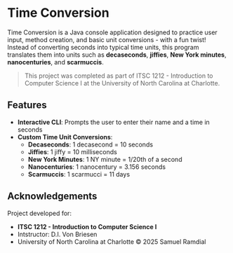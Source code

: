 # Time Conversion 
Time Conversion is a Java console application designed to practice user input, method creation, and basic unit conversions - with a fun twist! Instead of converting seconds into typical time units, this program translates them into units such as **decaseconds**, **jiffies**, **New York minutes**, **nanocenturies**, and **scarmuccis**. 
> This project was completed as part of ITSC 1212 - Introduction to Computer Science I at the University of North Carolina at Charlotte.

## Features 
- **Interactive CLI**: Prompts the user to enter their name and a time in seconds
- **Custom Time Unit Conversions**:
  - **Decaseconds**: 1 decasecond = 10 seconds
  - **Jiffies**: 1 jiffy = 10 milliseconds
  - **New York Minutes**: 1 NY minute = 1/20th of a second
  - **Nanocenturies**: 1 nanocentury = 3.156 seconds
  - **Scarmuccis**: 1 scarmucci = 11 days

## Acknowledgements 
Project developed for: 
- **ITSC 1212 - Introduction to Computer Science I**
- Intstructor: D.I. Von Briesen
- University of North Carolina at Charlotte
© 2025 Samuel Ramdial
